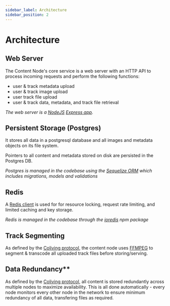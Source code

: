 ```yaml
---
sidebar_label: Architecture
sidebar_position: 2
---
```


# Architecture

## Web Server

The Content Node's core service is a web server with an HTTP API to process incoming requests and perform the following functions:

- user & track metadata upload
- user & track image upload
- user track file upload
- user & track data, metadata, and track file retrieval

*The web server is a [NodeJS](https://nodejs.org) [Express app](https://expressjs.com/).*

## Persistent Storage (Postgres)

It stores all data in a postgresql database and all images and metadata objects on its file system.

Pointers to all content and metadata stored on disk are persisted in the Postgres DB.

*Postgres is managed in the codebase using the [Sequelize ORM](https://sequelize.org/master/) which includes migrations, models and validations*

## Redis

A [Redis client](https://redis.io/) is used for for resource locking, request rate limiting, and limited caching and key storage.

*Redis is managed in the codebase through the [ioredis](https://github.com/luin/ioredis) npm package*

## Track Segmenting

As defined by the [Coliving protocol](https://whitepaper.coliving.co), the content node uses [FFMPEG](https://ffmpeg.org/ffmpeg.html) to segment & transcode all uploaded track files before storing/serving.

## Data Redundancy**

As defined by the [Coliving protocol](https://whitepaper.coliving.co), all content is stored redundantly across multiple nodes to maximize availability. This is all done automatically - every node monitors every other node in the network to ensure minimum redundancy of all data, transfering files as required.
